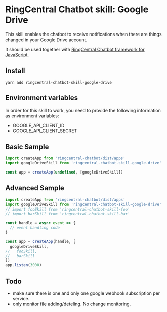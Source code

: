 # RingCentral Chatbot skill: Google Drive

This skill enables the chatbot to receive notifications when there are things changed in your Google Drive account.

It should be used together with [RingCentral Chatbot framework for JavaScript](https://github.com/ringcentral/ringcentral-chatbot-js).


## Install

```
yarn add ringcentral-chatbot-skill-google-drive
```


## Environment variables

In order for this skill to work, you need to provide the following information as environment variables:

- GOOGLE_API_CLIENT_ID
- GOOGLE_API_CLIENT_SECRET


## Basic Sample

```js
import createApp from 'ringcentral-chatbot/dist/apps'
import googleDriveSkill from 'ringcentral-chatbot-skill-google-drive'

const app = createApp(undefined, [googleDriveSkill])
```


## Advanced Sample

```js
import createApp from 'ringcentral-chatbot/dist/apps'
import googleDriveSkill from 'ringcentral-chatbot-skill-google-drive'
// import fooSkill from 'ringcentral-chatbot-skill-foo'
// import barSkill from 'ringcentral-chatbot-skill-bar'

const handle = async event => {
  // event handling code
}

const app = createApp(handle, [
  googleDriveSkill,
//   fooSkill,
//   barSkill
])
app.listen(3000)
```


## Todo

- make sure there is one and only one google webhook subscription per service.
- only monitor file adding/deteling. No change monitoring.
